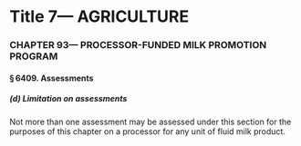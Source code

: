 
# Title 7— AGRICULTURE
### CHAPTER 93— PROCESSOR-FUNDED MILK PROMOTION PROGRAM
#### § 6409. Assessments
##### (d) Limitation on assessments

Not more than one assessment may be assessed under this section for the purposes of this chapter on a processor for any unit of fluid milk product.
